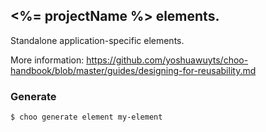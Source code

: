 ## <%= projectName %> elements.

Standalone application-specific elements.

More information:  https://github.com/yoshuawuyts/choo-handbook/blob/master/guides/designing-for-reusability.md

### Generate

```bash
$ choo generate element my-element
```

